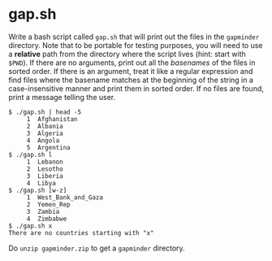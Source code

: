 # gap.sh 

Write a bash script called `gap.sh` that will print out the files in the `gapminder` directory. Note that to be portable for testing purposes, you will need to use a **relative** path from the directory where the script lives (hint: start with `$PWD`). If there are no arguments, print out all the *basenames* of the files in sorted order. If there is an argument, treat it like a regular expression and find files where the basename matches at the beginning of the string in a case-insensitive manner and print them in sorted order. If no files are found, print a message telling the user.

````
$ ./gap.sh | head -5
     1	Afghanistan
     2	Albania
     3	Algeria
     4	Angola
     5	Argentina
$ ./gap.sh l
     1	Lebanon
     2	Lesotho
     3	Liberia
     4	Libya
$ ./gap.sh [w-z]
     1	West_Bank_and_Gaza
     2	Yemen_Rep
     3	Zambia
     4	Zimbabwe
$ ./gap.sh x
There are no countries starting with "x"
````

Do `unzip gapminder.zip` to get a `gapminder` directory. 
